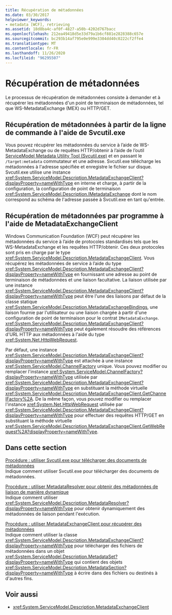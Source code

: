 ```yaml
---
title: Récupération de métadonnées
ms.date: 03/30/2017
helpviewer_keywords:
- metadata [WCF], retrieving
ms.assetid: 18d8ba4c-af0f-4827-a50b-4202d767bacc
ms.openlocfilehash: 212ea49418d5e33d79a1b6cf881e2828388c657e
ms.sourcegitcommit: bc293b14af795e0e999e3304dd40c0222cf2ffe4
ms.translationtype: MT
ms.contentlocale: fr-FR
ms.lasthandoff: 11/26/2020
ms.locfileid: "96295507"
---
```

# <a name="retrieving-metadata"></a>Récupération de métadonnées

Le processus de récupération de métadonnées consiste à demander et à récupérer les métadonnées d'un point de terminaison de métadonnées, tel que WS-MetadataExchange (MEX) ou HTTP/GET.  
  
## <a name="retrieving-metadata-from-the-command-line-using-svcutilexe"></a>Récupération de métadonnées à partir de la ligne de commande à l'aide de Svcutil.exe  

 Vous pouvez récupérer les métadonnées du service à l’aide de WS-MetadataExchange ou de requêtes HTTP/obtenir à l’aide de l’outil [ServiceModel Metadata Utility Tool (Svcutil.exe)](../servicemodel-metadata-utility-tool-svcutil-exe.md) et en passant le `/target:metadata` commutateur et une adresse. Svcutil.exe télécharge les métadonnées à l'adresse spécifiée et enregistre le fichier sur disque. Svcutil.exe utilise une instance <xref:System.ServiceModel.Description.MetadataExchangeClient?displayProperty=nameWithType> en interne et charge, à partir de la configuration, la configuration de point de terminaison <xref:System.ServiceModel.Description.IMetadataExchange> dont le nom correspond au schéma de l'adresse passée à Svcutil.exe en tant qu'entrée.  
  
## <a name="retrieving-metadata-programmatically-using-the-metadataexchangeclient"></a>Récupération de métadonnées par programme à l'aide de MetadataExchangeClient  

 Windows Communication Foundation (WCF) peut récupérer les métadonnées du service à l’aide de protocoles standardisés tels que les WS-MetadataExchange et les requêtes HTTP/obtenir. Ces deux protocoles sont pris en charge par le type <xref:System.ServiceModel.Description.MetadataExchangeClient>. Vous récupérez les métadonnées de service à l’aide du type <xref:System.ServiceModel.Description.MetadataExchangeClient?displayProperty=nameWithType> en fournissant une adresse au point de terminaison de métadonnées et une liaison facultative. La liaison utilisée par une instance <xref:System.ServiceModel.Description.MetadataExchangeClient?displayProperty=nameWithType> peut être l'une des liaisons par défaut de la classe statique <xref:System.ServiceModel.Description.MetadataExchangeBindings>, une liaison fournie par l'utilisateur ou une liaison chargée à partir d'une configuration de point de terminaison pour le contrat `IMetadataExchange`. <xref:System.ServiceModel.Description.MetadataExchangeClient?displayProperty=nameWithType> peut également résoudre des références d'URL HTTP aux métadonnées à l'aide du type <xref:System.Net.HttpWebRequest>.  
  
 Par défaut, une instance <xref:System.ServiceModel.Description.MetadataExchangeClient?displayProperty=nameWithType> est attachée à une instance <xref:System.ServiceModel.ChannelFactory> unique. Vous pouvez modifier ou remplacer l'instance <xref:System.ServiceModel.ChannelFactory?displayProperty=nameWithType> utilisée par <xref:System.ServiceModel.Description.MetadataExchangeClient?displayProperty=nameWithType> en substituant la méthode virtuelle <xref:System.ServiceModel.Description.MetadataExchangeClient.GetChannelFactory%2A>. De la même façon, vous pouvez modifier ou remplacer l'instance <xref:System.Net.HttpWebRequest> utilisée par <xref:System.ServiceModel.Description.MetadataExchangeClient?displayProperty=nameWithType> pour effectuer des requêtes HTTP/GET en substituant la méthode virtuelle <xref:System.ServiceModel.Description.MetadataExchangeClient.GetWebRequest%2A?displayProperty=nameWithType>.  
  
## <a name="in-this-section"></a>Dans cette section  

 [Procédure : utiliser Svcutil.exe pour télécharger des documents de métadonnées](how-to-use-svcutil-exe-to-download-metadata-documents.md)  
 Indique comment utiliser Svcutil.exe pour télécharger des documents de métadonnées.  
  
 [Procédure : utiliser MetadataResolver pour obtenir des métadonnées de liaison de manière dynamique](how-to-use-metadataresolver-to-obtain-binding-metadata-dynamically.md)  
 Indique comment utiliser <xref:System.ServiceModel.Description.MetadataResolver?displayProperty=nameWithType> pour obtenir dynamiquement des métadonnées de liaison pendant l'exécution.  
  
 [Procédure : utiliser MetadataExchangeClient pour récupérer des métadonnées](how-to-use-metadataexchangeclient-to-retrieve-metadata.md)  
 Indique comment utiliser la classe <xref:System.ServiceModel.Description.MetadataExchangeClient?displayProperty=nameWithType> pour télécharger des fichiers de métadonnées dans un objet <xref:System.ServiceModel.Description.MetadataSet?displayProperty=nameWithType> qui contient des objets <xref:System.ServiceModel.Description.MetadataSection?displayProperty=nameWithType> à écrire dans des fichiers ou destinés à d'autres fins.  
  
## <a name="see-also"></a>Voir aussi

- <xref:System.ServiceModel.Description.MetadataExchangeClient>
